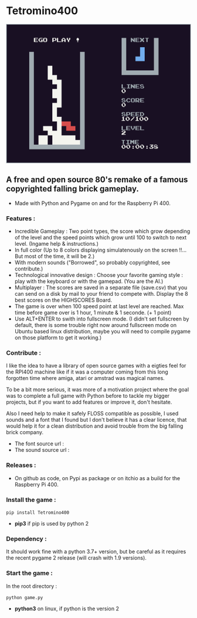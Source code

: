 # Tetromino400

![screenshot](screenshot.png "Tetromino400")


## A free and open source 80's remake of a famous copyrighted falling brick gameplay.

* Made with Python and Pygame on and for the Raspberry Pi 400.


### Features :

* Incredible Gameplay : Two point types, the score which grow depending of the level and the speed points which grow until 100 to switch to next level. (Ingame help & instructions.)
* In full color (Up to 8 colors displaying simulatenously on the screen !!... But most of the time, it will be 2.)
* With modern sounds ("Borrowed", so probably copyrighted, see contribute.)
* Technological innovative design : Choose your favorite gaming style : play with the keyboard or with the gamepad. (You are the AI.)
* Multiplayer : The scores are saved in a separate file (save.csv) that you can send on a disk by mail to your friend to compete with. Display the 8 best scores on the HIGHSCORES Board.
* The game is over when 100 speed point at last level are reached. Max time before game over is 1 hour, 1 minute & 1 seconde. (+ 1 point)
* Use ALT+ENTER to swith into fullscreen mode. (I didn't set fullscreen by default, there is some trouble right now around fullscreen mode on Ubuntu based linux distribution, maybe you will need to compile pygame on those platform to get it working.)


### Contribute :

I like the idea to have a library of open source games with a eigties feel for the RPI400 machine like if it was a computer coming from this long forgotten time where amiga, atari or amstrad was magical names.

To be a bit more serious, it was more of a motivation project where the goal was to complete a full game with Python before to tackle my bigger projects, but if you want to add features or improve it, don't hesitate. 

Also I need help to make it safely FLOSS compatible as possible, I used sounds and a font that I found but I don't believe it has a clear licence, that would help it for a clean distribution and avoid trouble from the big falling brick company. 

* The font source url :
* The sound source url :


### Releases :

* On github as code, on Pypi as package or on itchio as a build for the Raspberry Pi 400.


### Install the game :

```
pip install Tetromino400
```
* **pip3** if pip is used by python 2


### Dependency :

It should work fine with a python 3.7+ version, but be careful as it requires the recent pygame 2 release (will crash with 1.9 versions).


### Start the game :


In the root directory :

```
python game.py
```
* **python3** on linux, if python is the version 2
